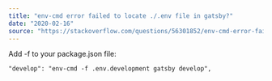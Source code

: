 ```yaml
---
title: "env-cmd error failed to locate ./.env file in gatsby?"
date: "2020-02-16"
source: "https://stackoverflow.com/questions/56301852/env-cmd-error-failed-to-locate-env-file-in-gatsby"
---
```


Add -f to your package.json file:

    "develop": "env-cmd -f .env.development gatsby develop",